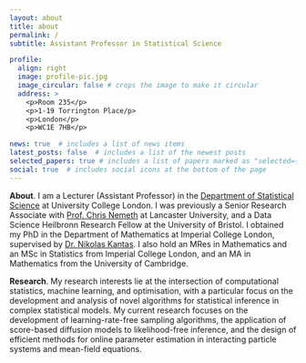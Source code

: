 ```yaml
---
layout: about
title: about
permalink: /
subtitle: Assistant Professor in Statistical Science

profile:
  align: right
  image: profile-pic.jpg
  image_circular: false # crops the image to make it circular
  address: >
    <p>Room 235</p>
    <p>1-19 Torrington Place/p>
    <p>London</p>
    <p>WC1E 7HB</p>

news: true  # includes a list of news items
latest_posts: false  # includes a list of the newest posts
selected_papers: true # includes a list of papers marked as "selected={true}"
social: true  # includes social icons at the bottom of the page
---
```


**About**. I am a Lecturer (Assistant Professor) in the <a href="https://www.ucl.ac.uk/statistics/department-statistical-science">Department of Statistical Science</a> at University College London. I was previously a Senior Research Associate with <a href="https://chris-nemeth.github.io/">Prof. Chris Nemeth</a> at Lancaster University, and a Data Science Heilbronn Research Fellow at the University of Bristol. I obtained my PhD in the Department of Mathematics at Imperial College London, supervised by <a href="http://wwwf.imperial.ac.uk/~nkantas/">Dr. Nikolas Kantas</a>. I also hold an MRes in Mathematics and an MSc in Statistics from Imperial College London, and an MA in Mathematics from the University of Cambridge.

**Research**. My research interests lie at the intersection of computational statistics, machine learning, and optimisation, with a particular focus on the development and analysis of novel algorithms for statistical inference in complex statistical models. My current research focuses on the development of learning-rate-free sampling algorithms, the application of score-based diffusion models to likelihood-free inference, and the design of efficient methods for online parameter estimation in interacting particle systems and mean-field equations.  
